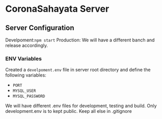 # CoronaSahayata Server

## Server Configuration

Develpoment:`npm start`
Production: We will have a different banch and release accordingly.

### ENV Variables

Created a `develpoment.env` file in server root directory and define the following variables:

- `PORT`
- `MYSQL_USER`
- `MYSQL_PASSWORD`

We will have different .env files for development, testing and build.
Only development.env is to kept public.
Keep all else in .gitignore
